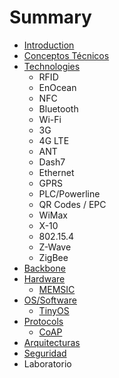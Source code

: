 # Summary

* [Introduction](README.md)
* [Conceptos Técnicos](conceptos_tecnicos.md)
* [Technologies](technologies.md)
   * RFID
   * EnOcean
   * NFC
   * Bluetooth
   * Wi-Fi
   * 3G
   * 4G LTE
   * ANT
   * Dash7
   * Ethernet
   * GPRS
   * PLC/Powerline
   * QR Codes / EPC
   * WiMax
   * X-10
   * 802.15.4
   * Z-Wave
   * ZigBee
* [Backbone](backbone.md)
* [Hardware](hardware.md)
   * [MEMSIC](memsic.md)
* [OS/Software](ossoftware.md)
   * [TinyOS](tinyos.md)
* [Protocols](protocols.md)
   * [CoAP](coap.md)
* [Arquitecturas](arquitecturas.md)
* [Seguridad](seguridad.md)
* Laboratorio

